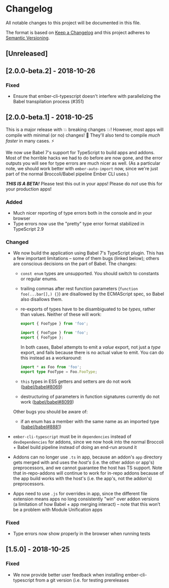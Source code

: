 # Changelog

All notable changes to this project will be documented in this file.

The format is based on [Keep a Changelog](http://keepachangelog.com/en/1.0.0/) and this project adheres to [Semantic Versioning](http://semver.org/spec/v2.0.0.html).

## [Unreleased]

## [2.0.0-beta.2] - 2018-10-26

### Fixed
- Ensure that ember-cli-typescript doesn't interfere with parallelizing the Babel transpilation process (#351)

## [2.0.0-beta.1] - 2018-10-25

This is a major release with 💥 breaking changes 💥! However, most apps will compile with minimal (or no) changes! 🎉 They'll also tend to compile *much faster* in many cases. ⚡️

We now use Babel 7's support for TypeScript to build apps and addons. Most of the horrible hacks we had to do before are now gone, and the error outputs you will see for type errors are much nicer as well. (As a particular note, we should work better with `ember-auto-import` now, since we're just part of the normal Broccoli/Babel pipeline Ember CLI uses.)

***THIS IS A BETA!*** Please test this out in your apps! Please do *not* use this for your production apps!

### Added

* Much nicer reporting of type errors both in the console and in your browser
* Type errors now use the "pretty" type error format stabilized in TypeScript 2.9

### Changed

* We now build the application using Babel 7's TypeScript plugin. This has a few important limitations – some of them bugs (linked below); others are conscious decisions on the part of Babel. The changes:
    - `const enum` types are unsupported. You should switch to constants or regular enums.

    - trailing commas after rest function parameters (`function foo(...bar[],) {}`) are disallowed by the ECMAScript spec, so Babel also disallows them.

    - re-exports of types have to be disambiguated to be *types*, rather than values. Neither of these will work:

      ```ts
      export { FooType } from 'foo';
      ```
      ```ts
      import { FooType } from 'foo';
      export { FooType };
      ```

      In both cases, Babel attempts to emit a *value* export, not just a *type* export, and fails because there is no actual value to emit. You can do this instead as a workaround:

      ```ts
      import * as Foo from 'foo';
      export type FooType = Foo.FooType;
      ```

    - `this` types in ES5 getters and setters are do not work ([babel/babel#8069](https://github.com/babel/babel/issues/8069))

    - destructuring of parameters in function signatures currently do not work ([babel/babel#8099](https://github.com/babel/babel/issues/8099))

    Other bugs you should be aware of:

    - if an enum has a member with the same name as an imported type ([babel/babel#8881](https://github.com/babel/babel/issues/8881))

* `ember-cli-typescript` must be in `dependencies` instead of `devDependencies` for addons, since we now hook into the normal Broccoli + Babel build pipeline instead of doing an end-run around it

* Addons can no longer use `.ts` in app, because an addon's `app` directory gets merged with and uses the *host's* (i.e. the other addon or app's) preprocessors, and we cannot guarantee the host has TS support. Note that in-repo-addons will continue to work for in-repo addons because of the app build works with the host's (i.e. the app's, not the addon's) preprocessors.

* Apps need to use `.js` for overrides in app, since the different file extension means apps no long consistently "win" over addon versions (a limitation of how Babel + app merging interact) – note that this won’t be a problem with Module Unification apps

### Fixed

* Type errors now show properly in the browser when running tests

## [1.5.0] - 2018-10-25

### Fixed

* We now provide better user feedback when installing ember-cli-typescript from a git version (i.e. for testing prereleases